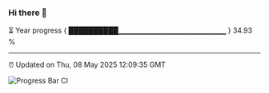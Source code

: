 ### Hi there 👋

⏳ Year progress { ██████████▁▁▁▁▁▁▁▁▁▁▁▁▁▁▁▁▁▁▁▁ } 34.93 %

---

⏰ Updated on Thu, 08 May 2025 12:09:35 GMT

![Progress Bar CI](https://github.com/liununu/liununu/workflows/Progress%20Bar%20CI/badge.svg)

